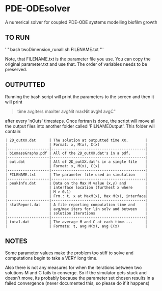 # PDE-ODEsolver

A numerical solver for coupled PDE-ODE systems modelling biofilm growth

## TO RUN
'''
bash twoDimension_runall.sh FILENAME.txt
'''
  
Note, that FILENAME.txt is the parameter file you use. You can copy the original parameter.txt and use that. The order of variables needs to be preserved.
    
## OUTPUTTED
Running the bash script will print the parameters to the screen and 
then it will print

>time  avgIters maxIter    avgNit  maxNit      avgM       avgC" 

after every 'nOuts' timesteps.
Once fortran is done, the script will move all the output files into 
another folder called 'FILNAMEOutput'. This folder will contain:


    | 2D_outXX.dat      | The solution at outputted time XX.        |
    |                   | Format: x, M(x), C(x)                     |
    |-------------------|-------------------------------------------|
    | biomassGraphs.pdf | All of the 2D_outXX.dat's in a pdf.       |
    |-------------------|-------------------------------------------|
    | out.dat           | All of 2D_outXX.dat's in a single file    |
    |                   | Format: x, M(x), C(x)                     |
    |-------------------|-------------------------------------------|
    | FILENAME.txt      | The parameter file used in simulation     |
    |-------------------|-------------------------------------------|
    | peakInfo.dat      | Data on the Max M value (x,y) and         |
    |                   | interface location (furthest x where      |
    |                   | M > 0.1)                                  |
    |                   | Frm.: t, x at MaxM(x), Max M(x), interface|
    |-------------------|-------------------------------------------|
    | statReport.dat    | A file reporting computation time and     |
    |                   | avg/max iters for lin solv and between    |
    |                   | solution iterations                       |
    |-------------------|-------------------------------------------|
    | total.dat         | The average M and C at each time....      |
    |                   | Formate: t, avg M(x), avg C(x)            | 
    
## NOTES
Some parameter values make the problem too stiff to solve and computations begin to take a VERY long time. 

Also there is not any measures for when the iterations between two solutions M and C fails to converge. So if the simulator gets stuck and doesn't move, its probably because the parameter set chosen results in a failed convergence (never documented this, so please do if it happens)
    
    
    
    

